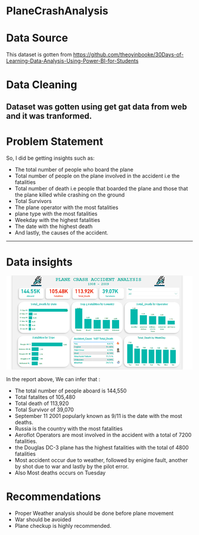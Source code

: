 # PlaneCrashAnalysis

# Data Source
This dataset is gotten from https://github.com/theoyinbooke/30Days-of-Learning-Data-Analysis-Using-Power-BI-for-Students

# Data Cleaning
Dataset was gotten using get gat data from web and it was tranformed.
---

# Problem Statement
So, I did be getting insights such as:
* The total number of people who board the plane
* Total number of people on the plane involved in the accident i.e the fatalities
* Total number of death i.e people that boarded the plane and those that the plane killed while crashing on the ground
* Total Survivors 
* The plane operator with the most fatalities
* plane type with the most fatalities
* Weekday with the highest fatalities
* The date with the highest death
* And lastly, the causes of the accident.

---

# Data insights

![](https://github.com/SaobanLateefat/PlaneCrashAnalysis/blob/master/plane%20Crash.PNG)


In the report above, We can infer that :
* The total number of people aboard is 144,550
* Total fatalites of 105,480
* Total death of 113,920
* Total Survivor of 39,070
* September 11 2001 popularly known as 9/11 is the date with the most deaths.
* Russia is the country with the most fatalities
* Aeroflot Operators are most involved in the accident with a total of 7200 fatalities.
* the Douglas DC-3 plane has the highest fatalities with the total of 4800 fatalities
* Most accident occur due to weather, followed by enigine fault, another by shot due to war and lastly by the pilot error.
* Also Most deaths occurs on Tuesday

# Recommendations
* Proper Weather analysis should be done before plane movement
* War should be avoided
* Plane checkup is highly recommended.

